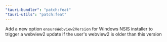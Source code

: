 ```yaml
---
"tauri-bundler": "patch:feat"
"tauri-utils": "patch:feat"
---
```


Add a new option `ensureWebview2Version` for Windows NSIS installer to trigger a webview2 update if the user's webview2 is older than this version
